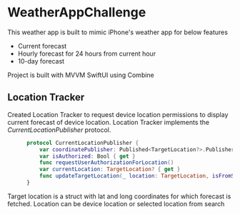# WeatherAppChallenge

This weather app is built to mimic iPhone's weather app for below features
  * Current forecast
  * Hourly forecast for 24 hours from current hour
  * 10-day forecast

Project is built with MVVM SwiftUI using Combine

## Location Tracker
Created Location Tracker to request device location permissions to display current forecast of device location.
Location Tracker implements the _CurrentLocationPublisher_ protocol.
```swift
      protocol CurrentLocationPublisher {
          var coordinatePublisher: Published<TargetLocation?>.Publisher { get }
          var isAuthorized: Bool { get }
          func requestUserAuthorizationForLocation()
          var currentLocation: TargetLocation? { get }
          func updateTargetLocation(_ location: TargetLocation, isFromSearch: Bool)
      }
```
Target location is a struct with lat and long coordinates for which forecast is fetched. Location can be device location or selected location from search

